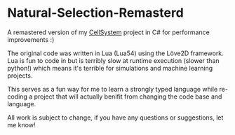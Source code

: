 # Natural-Selection-Remasterd
A remastered version of my [CellSystem](https://github.com/SomewhatMay/CellSystem) project in C# for performance improvements :)

The original code was written in Lua (Lua54) using the Löve2D framework. Lua is fun to code in but is terribly slow at runtime execution (slower than python!) which means it's terrible for simulations and machine learning projects.

This serves as a fun way for me to learn a strongly typed language while re-coding a project that will actually benifit from changing the code base and language.

All work is subject to change, if you have any questions or suggestions, let me know!